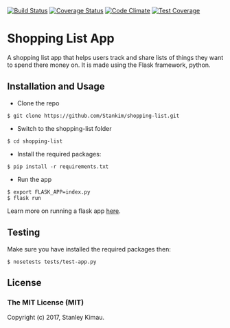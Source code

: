 [![Build Status](https://travis-ci.org/Stankim/shopping-list.svg?branch=develop)](https://travis-ci.org/Stankim/shopping-list)	[![Coverage Status](https://coveralls.io/repos/github/Stankim/shopping-list/badge.svg)](https://coveralls.io/github/Stankim/shopping-list)	[![Code Climate](https://codeclimate.com/github/codeclimate/codeclimate/badges/gpa.svg)](https://codeclimate.com/github/codeclimate/codeclimate)	[![Test Coverage](https://codeclimate.com/github/codeclimate/codeclimate/badges/coverage.svg)](https://codeclimate.com/github/codeclimate/codeclimate/coverage)

# Shopping List App
A shopping list app that helps users track and share lists of things they want to spend there money on.
It is made using the Flask framework, python.

## Installation and Usage
* Clone the repo
```
$ git clone https://github.com/Stankim/shopping-list.git
```
* Switch to the shopping-list folder
```
$ cd shopping-list
```

* Install the required packages:
```
$ pip install -r requirements.txt
```

* Run the app
```
$ export FLASK_APP=index.py
$ flask run
```

Learn more on running a flask app [here](http://flask.pocoo.org/docs/0.12/quickstart/).

## Testing
Make sure you have installed the required packages then:
```
$ nosetests tests/test-app.py
```

## License
### The MIT License (MIT)

Copyright (c) 2017, Stanley Kimau.

